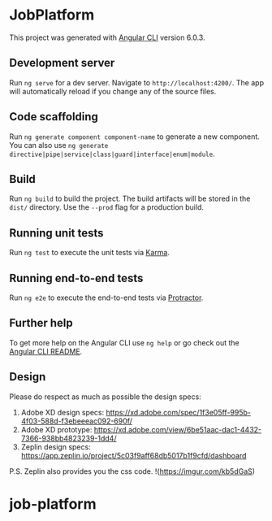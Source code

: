 # JobPlatform

This project was generated with [Angular CLI](https://github.com/angular/angular-cli) version 6.0.3.

## Development server

Run `ng serve` for a dev server. Navigate to `http://localhost:4200/`. The app will automatically reload if you change any of the source files.

## Code scaffolding

Run `ng generate component component-name` to generate a new component. You can also use `ng generate directive|pipe|service|class|guard|interface|enum|module`.

## Build

Run `ng build` to build the project. The build artifacts will be stored in the `dist/` directory. Use the `--prod` flag for a production build.

## Running unit tests

Run `ng test` to execute the unit tests via [Karma](https://karma-runner.github.io).

## Running end-to-end tests

Run `ng e2e` to execute the end-to-end tests via [Protractor](http://www.protractortest.org/).

## Further help

To get more help on the Angular CLI use `ng help` or go check out the [Angular CLI README](https://github.com/angular/angular-cli/blob/master/README.md).

## Design 

Please do respect as much as possible the design specs:

1. Adobe XD design specs: https://xd.adobe.com/spec/1f3e05ff-995b-4f03-588d-f3ebeeeac092-690f/
2. Adobe XD prototype: https://xd.adobe.com/view/6be51aac-dac1-4432-7366-938bb4823239-1dd4/
3. Zeplin design specs: https://app.zeplin.io/project/5c03f9aff68db5017b1f9cfd/dashboard

P.S. Zeplin also provides you the css code.
!(https://imgur.com/kb5dGaS)

# job-platform
